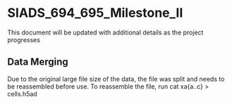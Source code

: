 # SIADS_694_695_Milestone_II
This document will be updated with additional details as the project progresses

## Data Merging
Due to the original large file size of the data, the file was split and needs to be reassembled before use.
To reassemble the file, run cat xa{a..c} > cells.h5ad

